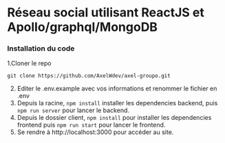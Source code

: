 # Réseau social utilisant ReactJS et Apollo/graphql/MongoDB

### Installation du code

1.Cloner le repo 
```
git clone https://github.com/AxelWdev/axel-groupo.git
```
2. Editer le .env.example avec vos informations et renommer le fichier en .env
3. Depuis la racine, `npm install`  installer les dependencies backend, puis `npm run server` pour lancer le backend.
4. Depuis le dossier client, `npm install`  pour installer les dependencies frontend puis `npm run start` pour lancer le frontend.
5. Se rendre à http://localhost:3000 pour accéder au site. 